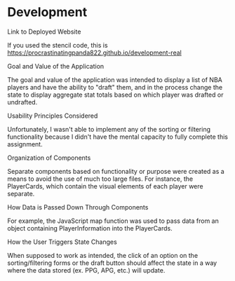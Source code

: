# Development

Link to Deployed Website

If you used the stencil code, this is https://procrastinatingpanda822.github.io/development-real

Goal and Value of the Application

The goal and value of the application was intended to display a list of NBA players and have the ability to "draft" them, and in the process change the state to display aggregate stat totals based on which player was drafted or undrafted.

Usability Principles Considered

Unfortunately, I wasn't able to implement any of the sorting or filtering functionality because I didn't have the mental capacity to fully complete this assignment.

Organization of Components

Separate components based on functionality or purpose were created as a means to avoid the use of much too large files. For instance, the PlayerCards, which contain the visual elements of each player were separate.

How Data is Passed Down Through Components

For example, the JavaScript map function was used to pass data from an object containing PlayerInformation into the PlayerCards.

How the User Triggers State Changes

When supposed to work as intended, the click of an option on the sorting/filtering forms or the draft button should affect the state in a way where the data stored (ex. PPG, APG, etc.) will update.
